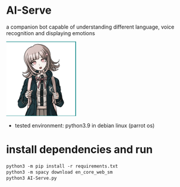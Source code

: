 # AI-Serve
a companion bot capable of understanding different language, voice recognition and displaying emotions

<img src=emotions/normal.png>

- tested environment: python3.9 in debian linux (parrot os)

# install dependencies and run
    python3 -m pip install -r requirements.txt
    python3 -m spacy download en_core_web_sm
    python3 AI-Serve.py
